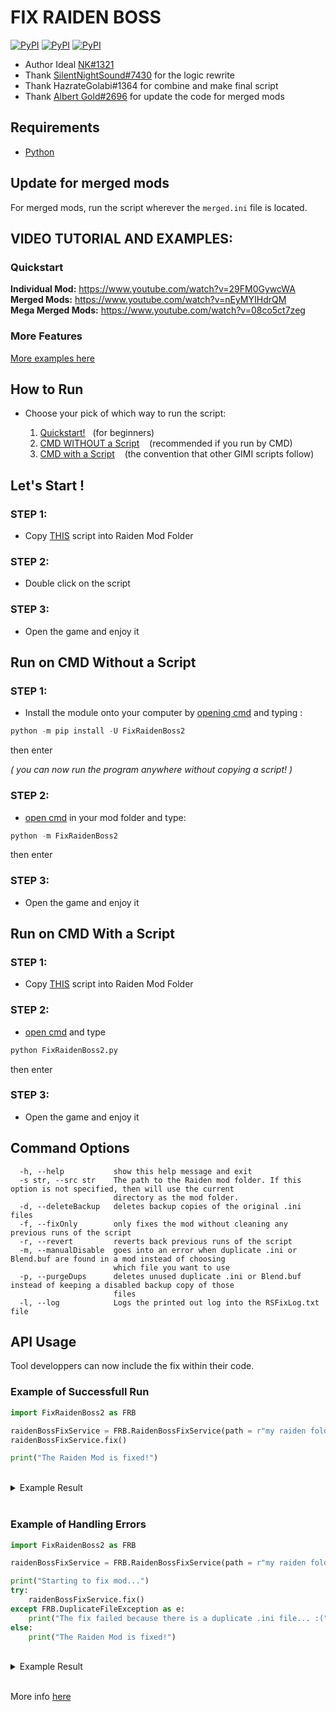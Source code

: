 # FIX RAIDEN BOSS
[![PyPI](https://img.shields.io/pypi/pyversions/FixRaidenBoss2)](https://www.python.org/downloads/)
[![PyPI](https://img.shields.io/pypi/v/FixRaidenBoss2)](https://pypi.org/project/FixRaidenBoss2/)
[![PyPI](https://img.shields.io/pypi/dm/FixRaidenBoss2?label=pypi%20downloads)](https://pypi.org/project/FixRaidenBoss2/)
<a href=""><img alt="" src="https://cdn.discordapp.com/attachments/1030715335910887425/1060179887933104229/raiden.png?width=838&height=417"></a>
- Author Ideal [NK#1321](https://discordapp.com/users/277117247523389450)
- Thank [SilentNightSound#7430](https://github.com/SilentNightSound) for the logic rewrite
- Thank HazrateGolabi#1364 for combine and make final script
- Thank [Albert Gold#2696](https://github.com/Alex-Au1) for update the code for merged mods
## Requirements 
- [Python](https://www.python.org/downloads/)

## Update for merged mods
For merged mods, run the script wherever the `merged.ini` file is located.

## VIDEO TUTORIAL AND EXAMPLES:

### Quickstart
**Individual Mod:** https://www.youtube.com/watch?v=29FM0GywcWA  
**Merged Mods:** https://www.youtube.com/watch?v=nEyMYIHdrQM  
**Mega Merged Mods:** https://www.youtube.com/watch?v=08co5ct7zeg  

### More Features
[More examples here](https://github.com/nhok0169/Fix-Raiden-Boss/tree/nhok0169/Examples)

## How to Run
- Choose your pick of which way to run the script:

  1. [Quickstart!](#lets-start-)  &nbsp;&nbsp;(for beginners)
  2. [CMD WITHOUT a Script](#run-on-cmd-without-a-script) &nbsp;&nbsp; (recommended if you run by CMD)
  3. [CMD with a Script](#run-on-cmd-with-a-script) &nbsp;&nbsp; (the convention that other GIMI scripts follow)

## Let's Start !
### STEP 1:
- Copy [THIS](https://github.com/nhok0169/Fix-Raiden-Boss/blob/nhok0169/Fix-Raiden-Boss%202.0%20(for%20all%20user%20)/src/FixRaidenBoss2/FixRaidenBoss2.py) script into Raiden Mod Folder 
### STEP 2:
- Double click on the script
### STEP 3:
- Open the game and enjoy it

## Run on CMD Without a Script
### STEP 1:
- Install the module onto your computer by [opening cmd](https://www.google.com/search?q=how+to+open+cmd+in+a+folder&oq=how+to+open+cmd) and typing :
```python
python -m pip install -U FixRaidenBoss2
```
then enter

*( you can now run the program anywhere without copying a script! )*

### STEP 2:
- [open cmd](https://www.google.com/search?q=how+to+open+cmd+in+a+folder&oq=how+to+open+cmd) in your mod folder and type:
```python
python -m FixRaidenBoss2
```
then enter

### STEP 3:
- Open the game and enjoy it

## Run on CMD With a Script
### STEP 1:
- Copy [THIS](https://github.com/nhok0169/Fix-Raiden-Boss/blob/nhok0169/Fix-Raiden-Boss%202.0%20(for%20all%20user%20)/src/FixRaidenBoss2/FixRaidenBoss2.py) script into Raiden Mod Folder 

### STEP 2:
- [open cmd](https://www.google.com/search?q=how+to+open+cmd+in+a+folder&oq=how+to+open+cmd) and type
```python
python FixRaidenBoss2.py
```
then enter

### STEP 3:
- Open the game and enjoy it

## Command Options
```
  -h, --help           show this help message and exit
  -s str, --src str    The path to the Raiden mod folder. If this option is not specified, then will use the current
                       directory as the mod folder.
  -d, --deleteBackup   deletes backup copies of the original .ini files
  -f, --fixOnly        only fixes the mod without cleaning any previous runs of the script
  -r, --revert         reverts back previous runs of the script
  -m, --manualDisable  goes into an error when duplicate .ini or Blend.buf are found in a mod instead of choosing
                       which file you want to use
  -p, --purgeDups      deletes unused duplicate .ini or Blend.buf instead of keeping a disabled backup copy of those
                       files
  -l, --log            Logs the printed out log into the RSFixLog.txt file
```

## API Usage

Tool developpers can now include the fix within their code.

### Example of Successfull Run
```python
import FixRaidenBoss2 as FRB

raidenBossFixService = FRB.RaidenBossFixService(path = r"my raiden folder path", log = True, verbose = False)
raidenBossFixService.fix()

print("The Raiden Mod is fixed!")
```
<br>

<details>
<summary>Example Result</summary>
<br>

```
Creating log file, RSFixLog.txt
The Raiden Mod is fixed!
```
</details>
<br>

### Example of Handling Errors
```python
import FixRaidenBoss2 as FRB

raidenBossFixService = FRB.RaidenBossFixService(path = r"my raiden folder path that contains a duplicate .ini file", log = True, verbose = False)

print("Starting to fix mod...")
try:
    raidenBossFixService.fix()
except FRB.DuplicateFileException as e:
    print("The fix failed because there is a duplicate .ini file... :(")
else:
    print("The Raiden Mod is fixed!")
```
<br>

<details>
<summary>Example Result</summary>
<br>

```
Starting to fix mod...
Creating log file, RSFixLog.txt
The fix failed because there is a duplicate .ini file... :(
```
</details>
<br>

More info [here](https://github.com/nhok0169/Fix-Raiden-Boss/blob/nhok0169/Fix-Raiden-Boss%202.0%20(for%20all%20user%20)/src/FixRaidenBoss2/FixRaidenBoss2.py)
